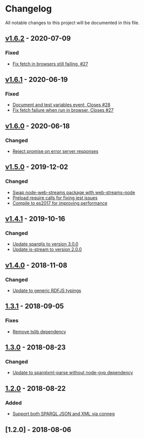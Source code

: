 # Changelog
All notable changes to this project will be documented in this file.

<a name="v1.6.2"></a>
## [v1.6.2](https://github.com/rubensworks/fetch-sparql-endpoint.js/compare/v1.6.1...v1.6.2) - 2020-07-09

### Fixed
* [Fix fetch in browsers still failing, #27](https://github.com/rubensworks/fetch-sparql-endpoint.js/commit/72e990e9527d28756e4bb18ac10e02e38b73551e)

<a name="v1.6.1"></a>
## [v1.6.1](https://github.com/rubensworks/fetch-sparql-endpoint.js/compare/v1.6.0...v1.6.1) - 2020-06-19

### Fixed
* [Document and test variables event, Closes #28](https://github.com/rubensworks/fetch-sparql-endpoint.js/commit/030fd65a795e2bb3c7d8408702440aced14869b1)
* [Fix fetch failure when run in browser, Closes #27](https://github.com/rubensworks/fetch-sparql-endpoint.js/commit/cdf56c15234d0be515bf060d6397946d28b27232)

<a name="v1.6.0"></a>
## [v1.6.0](https://github.com/rubensworks/fetch-sparql-endpoint.js/compare/v1.5.0...v1.6.0) - 2020-06-18

### Changed
* [Reject promise on error server responses](https://github.com/rubensworks/fetch-sparql-endpoint.js/commit/99a76d221dc2f3dc9a7c9aae7682085fd36d54f3)

<a name="v1.5.0"></a>
## [v1.5.0](https://github.com/rubensworks/fetch-sparql-endpoint.js/compare/v1.4.1...v1.5.0) - 2019-12-02

### Changed
* [Swap node-web-streams package with web-streams-node](https://github.com/rubensworks/fetch-sparql-endpoint.js/commit/2dca4f2f50acc69b823b16ea6144b1d45870471c)
* [Preload require calls for fixing jest issues](https://github.com/rubensworks/fetch-sparql-endpoint.js/commit/ae702c6ed211136f8243a9997a7a14c7ac3cd690)
* [Compile to es2017 for improving performance](https://github.com/rubensworks/fetch-sparql-endpoint.js/commit/ba44979ae8aa14b9e82b75d9de34935285e41909)

<a name="v1.4.1"></a>
## [v1.4.1](https://github.com/rubensworks/fetch-sparql-endpoint.js/compare/v1.3.3...v1.4.1) - 2019-10-16

### Changed
* [Update sparqljs to version 3.0.0](https://github.com/rubensworks/fetch-sparql-endpoint.js/commit/45a77d3f8bc39d3ab1918e3cf2a60e964bf6d0db)
* [Update is-stream to version 2.0.0](https://github.com/rubensworks/fetch-sparql-endpoint.js/commit/048d51c9ab9bd2e9ee5a2902a76e14fd19ddfb0f)

<a name="v1.4.0"></a>
## [v1.4.0](https://github.com/rubensworks/fetch-sparql-endpoint.js/compare/v1.3.3...v1.4.0) - 2018-11-08

### Changed
* [Update to generic RDFJS typings](https://github.com/rubensworks/fetch-sparql-endpoint.js/commit/95256b6cda46a139cb16e1a92bb00bb569d594d9)

<a name="1.3.1"></a>
## [1.3.1](https://github.com/rubensworks/fetch-sparql-endpoint.js/compare/v1.3.0...v1.3.1) - 2018-09-05
### Fixes
- [Remove tslib dependency](https://github.com/rubensworks/fetch-sparql-endpoint.js/commit/b5805407ac842fdf12d148d9794a82b7be4b34b6)

<a name="1.3.0"></a>
## [1.3.0](https://github.com/rubensworks/fetch-sparql-endpoint.js/compare/v1.2.0...v1.3.0) - 2018-08-23
### Changed
- [Update to sparqlxml-parse without node-gyp dependency](https://github.com/rubensworks/fetch-sparql-endpoint.js/commit/aaa75d723adce3f8fd707f41b1578e2c488b8e03)

<a name="1.2.0"></a>
## [1.2.0](https://github.com/rubensworks/fetch-sparql-endpoint.js/compare/v1.1.0...v1.2.0) - 2018-08-22
### Added
- [Support both SPARQL JSON and XML via conneg](https://github.com/rubensworks/fetch-sparql-endpoint.js/commit/d7217939d18fe75948d0e2f6e29f68003f258ce1)

<a name="1.1.0"></a>
## [1.2.0] - 2018-08-06
